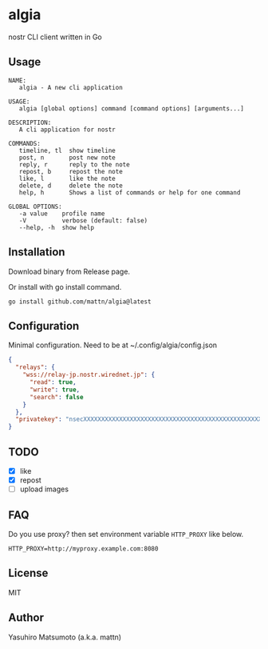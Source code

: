 # algia

nostr CLI client written in Go

## Usage

```
NAME:
   algia - A new cli application

USAGE:
   algia [global options] command [command options] [arguments...]

DESCRIPTION:
   A cli application for nostr

COMMANDS:
   timeline, tl  show timeline
   post, n       post new note
   reply, r      reply to the note
   repost, b     repost the note
   like, l       like the note
   delete, d     delete the note
   help, h       Shows a list of commands or help for one command

GLOBAL OPTIONS:
   -a value    profile name
   -V          verbose (default: false)
   --help, -h  show help
```

## Installation

Download binary from Release page.

Or install with go install command.
```
go install github.com/mattn/algia@latest
```

## Configuration

Minimal configuration. Need to be at ~/.config/algia/config.json

```json
{
  "relays": {
    "wss://relay-jp.nostr.wirednet.jp": {
      "read": true,
      "write": true,
      "search": false
    }
  },
  "privatekey": "nsecXXXXXXXXXXXXXXXXXXXXXXXXXXXXXXXXXXXXXXXXXXXXXXXXXXXXX"
}

```

## TODO

* [x] like
* [x] repost
* [ ] upload images

## FAQ

Do you use proxy? then set environment variable `HTTP_PROXY` like below.

    HTTP_PROXY=http://myproxy.example.com:8080

## License

MIT

## Author

Yasuhiro Matsumoto (a.k.a. mattn)
